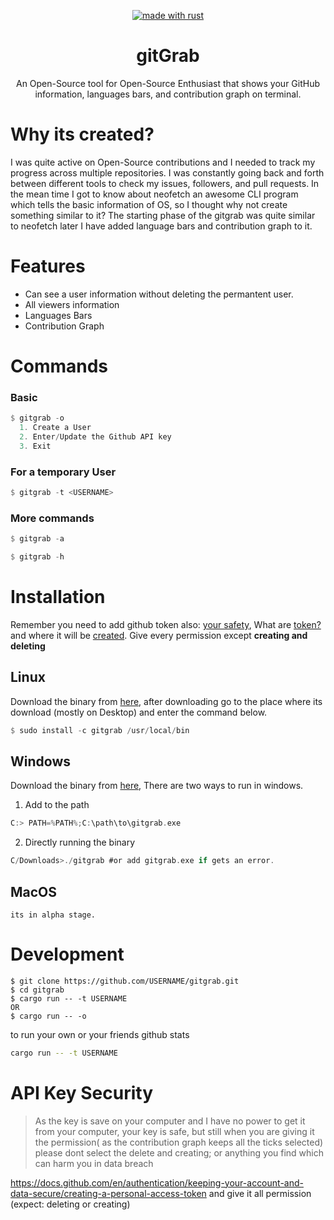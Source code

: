 <p align="center"><a href="https://www.rust-lang.org" target="_blank"><img src="https://img.shields.io/badge/Made%20With-Rust-000000?style=for-the-badge" alt="made with rust" /></a></a>
</p>
<div align="center">

</div>
<div align="center">

# **gitGrab**

An Open-Source tool for Open-Source Enthusiast that shows your GitHub information, languages bars, and contribution graph on terminal.

</div>

# Why its created?

I was quite active on Open-Source contributions and I needed to track my progress across multiple repositories. I was constantly going back and forth between different tools to check my issues, followers, and pull requests. In the mean time I got to know about neofetch an awesome CLI program which tells the basic information of OS, so I thought why not create something similar to it? The starting phase of the gitgrab was quite similar to neofetch later I have added language bars and contribution graph to it.

# Features

- Can see a user information without deleting the permantent user.
- All viewers information
- Languages Bars
- Contribution Graph

# Commands

### Basic

```rust
$ gitgrab -o
  1. Create a User
  2. Enter/Update the Github API key
  3. Exit
```

### For a temporary User

```rust
$ gitgrab -t <USERNAME>
```

### More commands

```rust
$ gitgrab -a

$ gitgrab -h
```

# Installation

Remember you need to add github token also: [your safety](https://github.com/ArshErgon/gitgrab#api-key-security), What are [token?](https://docs.github.com/en/authentication/keeping-your-account-and-data-secure/creating-a-personal-access-token) and where it will be [created](https://github.com/settings/tokens). Give every permission except **creating and deleting**

## Linux

Download the binary from [here](https://github.com/ArshErgon/gitgrab/releases/download/v1.0.0/gitgrab), after downloading go to the place where its download (mostly on Desktop) and enter the command below.

```rust
$ sudo install -c gitgrab /usr/local/bin
```

## Windows

Download the binary from [here](https://github.com/ArshErgon/gitgrab/releases/download/v1.0.0/gitgrab.exe),
There are two ways to run in windows.

1. Add to the path

```rust
C:> PATH=%PATH%;C:\path\to\gitgrab.exe
```

2. Directly running the binary

```rust
C/Downloads>./gitgrab #or add gitgrab.exe if gets an error.
```

## MacOS

```
its in alpha stage.
```

# Development

```git
$ git clone https://github.com/USERNAME/gitgrab.git
$ cd gitgrab
$ cargo run -- -t USERNAME
OR
$ cargo run -- -o
```

to run your own or your friends github stats

```bash
cargo run -- -t USERNAME
```

# API Key Security

> As the key is save on your computer and I have no power to get it from your computer, your key is safe, but still when you are giving it the permission( as the contribution graph keeps all the ticks selected) please dont select the delete and creating; or anything you find which can harm you in data breach

https://docs.github.com/en/authentication/keeping-your-account-and-data-secure/creating-a-personal-access-token and give it all permission (expect: deleting or creating)
